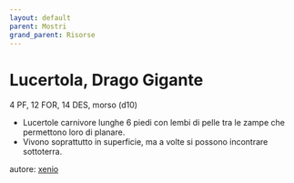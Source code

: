 ```yaml
---
layout: default
parent: Mostri
grand_parent: Risorse
---
```


# Lucertola, Drago Gigante
4 PF, 12 FOR, 14 DES, morso (d10)
- Lucertole carnivore lunghe 6 piedi con lembi di pelle tra le zampe che permettono loro di planare.
- Vivono soprattutto in superficie, ma a volte si possono incontrare sottoterra.

autore: [xenio](https://xenioinabottle.blogspot.com)

